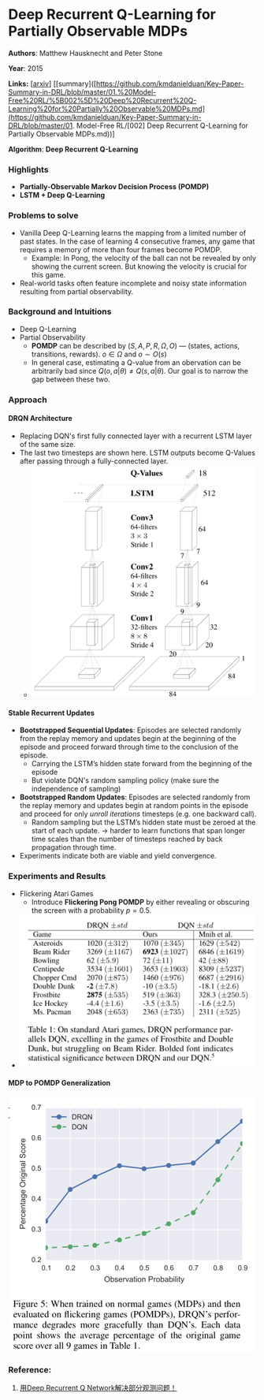 # Deep Recurrent Q-Learning for Partially Observable MDPs

**Authors**: Matthew Hausknecht and Peter Stone

**Year**: 2015

**Links:** [[arxiv](https://arxiv.org/abs/1507.06527)] [[summary]([https://github.com/kmdanielduan/Key-Paper-Summary-in-DRL/blob/master/01.%20Model-Free%20RL/%5B002%5D%20Deep%20Recurrent%20Q-Learning%20for%20Partially%20Observable%20MDPs.md](https://github.com/kmdanielduan/Key-Paper-Summary-in-DRL/blob/master/01. Model-Free RL/[002] Deep Recurrent Q-Learning for Partially Observable MDPs.md))]

**Algorithm**: **Deep Recurrent Q-Learning**

### Highlights

- **Partially-Observable Markov Decision Process (POMDP)**
- **LSTM + Deep Q-Learning**

### Problems to solve

- Vanilla Deep Q-Learning learns the mapping from a limited number of past states. In the case of learning 4 consecutive frames, any game that requires a memory of more than four frames become POMDP. 
  - Example: In Pong, the velocity of the ball can not be revealed by only showing the current screen. But knowing the velocity is crucial for this game.
- Real-world tasks often feature incomplete and noisy state information resulting from partial observability.

### Background and Intuitions

- Deep Q-Learning
- Partial Observability
  - **POMDP** can be described by $(S,A,P,R,\Omega, O)$ — (states, actions, transitions, rewards). $o\in \Omega$ and $o\sim O(s)$
  - In general case, estimating a Q-value from an obervation can be arbitrarily bad since $Q(o,a|\theta)\ne Q(s,a|\theta)$. Our goal is to narrow the gap between these two.

### Approach

#### DRQN Architecture

- Replacing DQN's first fully connected layer with a recurrent LSTM layer of the same size.
- The last two timesteps are shown here. LSTM outputs become Q-Values after passing through a fully-connected layer. 
  - ![17](assets/17.png)

#### Stable Recurrent Updates

- **Bootstrapped Sequential Updates**: Episodes are selected randomly from the replay memory and updates begin at the beginning of the episode and proceed forward through time to the conclusion of the episode. 
  - Carrying the LSTM’s hidden state forward from the beginning of the episode
  - But violate DQN's random sampling policy (make sure the independence of sampling)
- **Bootstrapped Random Updates**: Episodes are selected randomly from the replay memory and updates begin at random points in the episode and proceed for only *unroll iterations* timesteps (e.g. one backward call). 
  - Random sampling but the LSTM’s hidden state must be zeroed at the start of each update. -> harder to learn functions that span longer time scales than the number of timesteps reached by back propagation through time.
- Experiments indicate both are viable and yield convergence.

### Experiments and Results

- Flickering Atari Games
  - Introduce **Flickering Pong POMDP** by either revealing or obscuring the screen with a probability $p=0.5$.
- ![18](assets/18.png)

#### MDP to POMDP Generalization

![19](assets/19.png)



### Reference:

1. [用Deep Recurrent Q Network解决部分观测问题！](https://www.jianshu.com/p/305aee09ec31)
